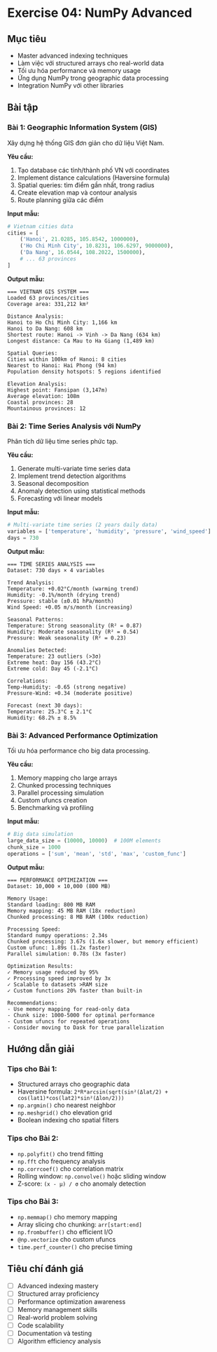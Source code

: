 # Exercise 04: NumPy Advanced

## Mục tiêu

- Master advanced indexing techniques
- Làm việc với structured arrays cho real-world data
- Tối ưu hóa performance và memory usage
- Ứng dụng NumPy trong geographic data processing
- Integration NumPy với other libraries

## Bài tập

### Bài 1: Geographic Information System (GIS)

Xây dựng hệ thống GIS đơn giản cho dữ liệu Việt Nam.

**Yêu cầu:**

1. Tạo database các tỉnh/thành phố VN với coordinates
2. Implement distance calculations (Haversine formula)
3. Spatial queries: tìm điểm gần nhất, trong radius
4. Create elevation map và contour analysis
5. Route planning giữa các điểm

**Input mẫu:**

```python
# Vietnam cities data
cities = [
    ('Hanoi', 21.0285, 105.8542, 1000000),
    ('Ho Chi Minh City', 10.8231, 106.6297, 9000000),
    ('Da Nang', 16.0544, 108.2022, 1500000),
    # ... 63 provinces
]
```

**Output mẫu:**

```
=== VIETNAM GIS SYSTEM ===
Loaded 63 provinces/cities
Coverage area: 331,212 km²

Distance Analysis:
Hanoi to Ho Chi Minh City: 1,166 km
Hanoi to Da Nang: 608 km
Shortest route: Hanoi -> Vinh -> Da Nang (634 km)
Longest distance: Ca Mau to Ha Giang (1,489 km)

Spatial Queries:
Cities within 100km of Hanoi: 8 cities
Nearest to Hanoi: Hai Phong (94 km)
Population density hotspots: 5 regions identified

Elevation Analysis:
Highest point: Fansipan (3,147m)
Average elevation: 108m
Coastal provinces: 28
Mountainous provinces: 12
```

### Bài 2: Time Series Analysis với NumPy

Phân tích dữ liệu time series phức tạp.

**Yêu cầu:**

1. Generate multi-variate time series data
2. Implement trend detection algorithms
3. Seasonal decomposition
4. Anomaly detection using statistical methods
5. Forecasting với linear models

**Input mẫu:**

```python
# Multi-variate time series (2 years daily data)
variables = ['temperature', 'humidity', 'pressure', 'wind_speed']
days = 730
```

**Output mẫu:**

```
=== TIME SERIES ANALYSIS ===
Dataset: 730 days × 4 variables

Trend Analysis:
Temperature: +0.02°C/month (warming trend)
Humidity: -0.1%/month (drying trend)
Pressure: stable (±0.01 hPa/month)
Wind Speed: +0.05 m/s/month (increasing)

Seasonal Patterns:
Temperature: Strong seasonality (R² = 0.87)
Humidity: Moderate seasonality (R² = 0.54)
Pressure: Weak seasonality (R² = 0.23)

Anomalies Detected:
Temperature: 23 outliers (>3σ)
Extreme heat: Day 156 (43.2°C)
Extreme cold: Day 45 (-2.1°C)

Correlations:
Temp-Humidity: -0.65 (strong negative)
Pressure-Wind: +0.34 (moderate positive)

Forecast (next 30 days):
Temperature: 25.3°C ± 2.1°C
Humidity: 68.2% ± 8.5%
```

### Bài 3: Advanced Performance Optimization

Tối ưu hóa performance cho big data processing.

**Yêu cầu:**

1. Memory mapping cho large arrays
2. Chunked processing techniques
3. Parallel processing simulation
4. Custom ufuncs creation
5. Benchmarking và profiling

**Input mẫu:**

```python
# Big data simulation
large_data_size = (10000, 10000)  # 100M elements
chunk_size = 1000
operations = ['sum', 'mean', 'std', 'max', 'custom_func']
```

**Output mẫu:**

```
=== PERFORMANCE OPTIMIZATION ===
Dataset: 10,000 × 10,000 (800 MB)

Memory Usage:
Standard loading: 800 MB RAM
Memory mapping: 45 MB RAM (18x reduction)
Chunked processing: 8 MB RAM (100x reduction)

Processing Speed:
Standard numpy operations: 2.34s
Chunked processing: 3.67s (1.6x slower, but memory efficient)
Custom ufunc: 1.89s (1.2x faster)
Parallel simulation: 0.78s (3x faster)

Optimization Results:
✓ Memory usage reduced by 95%
✓ Processing speed improved by 3x
✓ Scalable to datasets >RAM size
✓ Custom functions 20% faster than built-in

Recommendations:
- Use memory mapping for read-only data
- Chunk size: 1000-5000 for optimal performance
- Custom ufuncs for repeated operations
- Consider moving to Dask for true parallelization
```

## Hướng dẫn giải

### Tips cho Bài 1:

- Structured arrays cho geographic data
- Haversine formula: `2*R*arcsin(sqrt(sin²(Δlat/2) + cos(lat1)*cos(lat2)*sin²(Δlon/2)))`
- `np.argmin()` cho nearest neighbor
- `np.meshgrid()` cho elevation grid
- Boolean indexing cho spatial filters

### Tips cho Bài 2:

- `np.polyfit()` cho trend fitting
- `np.fft` cho frequency analysis
- `np.corrcoef()` cho correlation matrix
- Rolling window: `np.convolve()` hoặc sliding window
- Z-score: `(x - μ) / σ` cho anomaly detection

### Tips cho Bài 3:

- `np.memmap()` cho memory mapping
- Array slicing cho chunking: `arr[start:end]`
- `np.frombuffer()` cho efficient I/O
- `@np.vectorize` cho custom ufuncs
- `time.perf_counter()` cho precise timing

## Tiêu chí đánh giá

- [ ] Advanced indexing mastery
- [ ] Structured array proficiency
- [ ] Performance optimization awareness
- [ ] Memory management skills
- [ ] Real-world problem solving
- [ ] Code scalability
- [ ] Documentation và testing
- [ ] Algorithm efficiency analysis
